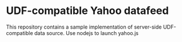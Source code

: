 UDF-compatible Yahoo datafeed
==============

This repository contains a sample implementation of server-side UDF-compatible data source.
Use nodejs to launch yahoo.js